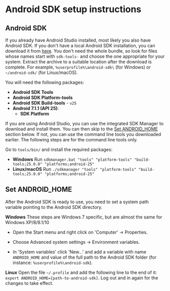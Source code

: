 # Android SDK setup instructions
## Android SDK
If you already have Android Studio installed, most likely you also have Android SDK. If you don't have a local Android SDK installation, you can download it from [here](https://developer.android.com/studio/index.html#downloads).
You don't need the whole bundle, so look for files whose names start with `sdk-tools-` and choose the one appropriate for your system. Extract the archive to a suitable location after the download is complete. For example, `%userprofile%\android-sdk\` (for Windows) or `~/android-sdk/` (for Linux/macOS).

You will need the following packages:

* **Android SDK Tools**
* **Android SDK Platform-tools**
* **Android SDK Build-tools** - `v25`
* **Android 7.1.1 (API 25)**:
  * **SDK Platform**

If you are using Android Studio, you can use the integrated SDK Manager to download and install them. You can then skip to the [Set ANDROID_HOME](#set-android_home) section below. If not, you can use the command line tools you downloaded earlier. The following steps are for the command line tools only.

Go to `tools/bin/` and install the required packages:

* **Windows** Run `sdkmanager.bat "tools" "platform-tools" "build-tools;25.0.0" "platforms;android-25"`
* **Linux/macOS** Run `./sdkmanager "tools" "platform-tools" "build-tools;25.0.0" "platforms;android-25"`

## Set ANDROID_HOME
After the Android SDK is ready to use, you need to set a system path variable pointing to the Android SDK directory.

**Windows** These steps are Windows 7 specific, but are almost the same for Windows XP/8/8.1/10

 * Open the Start menu and right click on 'Computer' -> Properties.

 * Choose Advanced system settings -> Environment variables.

 * In 'System variables' click 'New...' and add a variable with name `ANDROID_HOME` and value of the full path to the Android SDK folder (for instance: `%userprofile%\android-sdk`).

**Linux** Open the file `~/.profile` and add the following line to the end of it: `export ANDROID_HOME=[path-to-android-sdk]`. Log out and in again for the changes to take effect.
